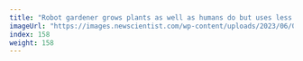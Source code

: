 ```yaml
---
title: "Robot gardener grows plants as well as humans do but uses less water"
imageUrl: "https://images.newscientist.com/wp-content/uploads/2023/06/08104419/SEI_159031365.jpg?width=600"
index: 158
weight: 158
---
```

